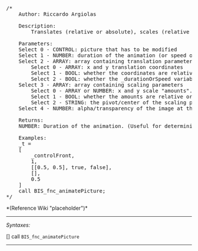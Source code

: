 <pre>/*
	Author: Riccardo Argiolas

	Description:
		Translates (relative or absolute), scales (relative or absolute), sets the alpha over time.

	Parameters:
	Select 0 - CONTROL: picture that has to be modified
	Select 1 - NUMBER: duration of the animation (or speed of the translation, in case _translateUsingDuration is set to false)
	Select 2 - ARRAY: array containing translation parameters
		Select 0 - ARRAY: x and y translation coordinates
		Select 1 - BOOL: whether the coordinates are relative (ie: will be added to the picture's current position) or absolute (move picture to those coordinates, ignoring current position)
		Select 2 - BOOL: whether the _durationOrSpeed variable will be treated as a normal duration (by default) or as the translation speed.
	Select 3 - ARRAY: array containing scaling parameters
		Select 0 - ARRAY or NUMBER: x and y scale "amounts". If only a number is passed, both the x and y will be equal to that number
		Select 1 - BOOL: whether the amounts are relative or absolute
		Select 2 - STRING: the pivot/center of the scaling process
	Select 4 - NUMBER: alpha/transparency of the image at the end of the animation (1 = invisible)

	Returns: 
	NUMBER: Duration of the animation. (Useful for determining how much sleep time is needed between animations)

	Examples:
	_t =
	[
		_controlFront,
		1,
		[[0.5, 0.5], true, false],
		[],
		0.5
	] 
	call BIS_fnc_animatePicture;
*/</pre>*(Reference Wiki "placeholder")*<!-- Remove this after fill-in -->


---
*Syntaxes:*

[] call `BIS_fnc_animatePicture`

---
